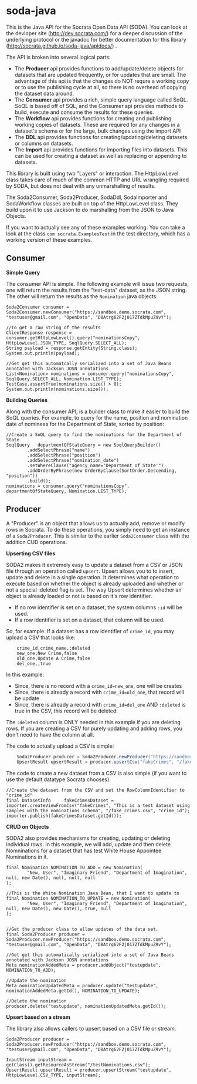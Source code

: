 soda-java
=========

This is the Java API for the Socrata Open Data API (SODA).  You can look at the devloper site (http://dev.socrata.com/) for
a deeper discussion of the underlying protocol or the javadoc for better documentation for this library (http://socrata.github.io/soda-java/apidocs/) .

The API is broken into several logical parts:

* The **Producer** api provides functions to add/update/delete objects for datasets that are updated frequently, or for updates
that are small.  The advantage of this api is that the changes do NOT requre a working copy or to use the publishing cycle
at all, so there is no overhead of copying the dataset data around.
* The **Consumer** api provides a rich, simple query language called SoQL.  SoQL is based off of SQL, and the Consumer
api provides methods to build, execute and consume the results for these queries.
* The **Workflow** api provides functions for creating and publishing working copies of datasets.  These are required for
any changes in a dataset's schema or for the large, bulk changes using the import API
* The **DDL** api provides functions for creating/updating/deleting datasets or columns on datasets.
* The **Import** api provides functions for importing files into datasets.  This can be used for creating
a dataset as well as replacing or appending to datasets.


This library is built using two "Layers" or interaction.  The HttpLowLevel class takes care of much of the common
HTTP and URL wrangling required by SODA, but does not deal with any unmarshalling of results.

The Soda2Consumer, Soda2Producer, SodaDdl, SodaImporter and SodaWorkflow classes are built on top of the HttpLowLevel class.  They build upon it to
use Jackson to do marshalling from the JSON to Java Objects.

If you want to actually see any of these examples working.  You can take a look at the class `com.socrata.ExamplesTest`
in the test directory, which has a working version of these examples.

Consumer
--------

**Simple Query**

The consumer API is simple.  The following example will issue two requests, one will return the results from the "test-data" dataset,
as the JSON string.  The other will return the results as the `Nomination` java objects:

    Soda2Consumer consumer = Soda2Consumer.newConsumer("https://sandbox.demo.socrata.com", "testuser@gmail.com", "OpenData", "D8Atrg62F2j017ZTdkMpuZ9vY");

    //To get a raw String of the results
    ClientResponse response = consumer.getHttpLowLevel().query("nominationsCopy", HttpLowLevel.JSON_TYPE, SoqlQuery.SELECT_ALL);
    String payload = response.getEntity(String.class);
    System.out.println(payload);

    //Get get this automatcally serialized into a set of Java Beans annotated with Jackson JOSN annotations
    List<Nomination> nominations = consumer.query("nominationsCopy", SoqlQuery.SELECT_ALL, Nomination.LIST_TYPE);
    TestCase.assertTrue(nominations.size() > 0);
    System.out.println(nominations.size());


**Building Queries**

Along with the consumer API, is a builder class to make it easier to build the SoQL queries.  For example, to query for the name, position and nomination date of
nominees for the Department of State, sorted by position:

    //Create a SoQL query to find the nominations for the Department of State
    SoqlQuery   departmentOfStateQuery = new SoqlQueryBuilder()
            .addSelectPhrase("name")
            .addSelectPhrase("position")
            .addSelectPhrase("nomination_date")
            .setWhereClause("agency_name='Department of State'")
            .addOrderByPhrase(new OrderByClause(SortOrder.Descending, "position"))
            .build();
    nominations = consumer.query("nominationsCopy", departmentOfStateQuery, Nomination.LIST_TYPE);


Producer
--------

A "Producer" is an object that allows us to actually add, remove or modify rows in Socrata.  To do these operations, you
simply need to get an instance of a `Soda2Producer`.  This is similar to the earlier `Soda2Consumer` class with the
addition CUD operations.


**Upserting CSV files**

SODA2 makes it extremely easy to update a dataset from a CSV or JSON file through an operation called `upsert`.  Upsert allows you to
 to insert, update and delete in a single operation.  It determines what operation to execute based on whether the object is already
 uploaded and whether or not a special :deleted flag is set.  The way Upsert determines whether an object is already loaded or not is based
 on it's row identifier.

* If no row identifier is set on a dataset, the system columns `:id` will be used.
* If a row identifier is set on a dataset, that column will be used.

 So, for example.  If a dataset has a row identifier of `crime_id`, you may upload a CSV that looks like:

```
    crime_id,crime_name,:deleted
    new_one,New Crime,false
    old_one,Update A Crime,false
    del_one,,true
```

In this example:

* Since, there is no record with a `crime_id=new_one`, one will be creates
* Since, there is already a record with `crime_id=old_one`, that record will be update
* Since, there is already a record with `crime_id=del_one` AND `:deleted` is true in the CSV, this record will be deleted.

The `:deleted` column is ONLY needed in this example if you are deleting rows.  If you are creating a CSV for purely updating and
adding rows, you don't need to have the column at all.

The code to actually upload a CSV is simple:

```Java
    Soda2Producer producer = Soda2Producer.newProducer("https://sandbox.demo.socrata.com", "testuser@gmail.com", "OpenData", "D8Atrg62F2j017ZTdkMpuZ9vY");
    UpsertResult upsertResult = producer.upsertCsv("fakeCrimes", "/fake_crimes.csv");
```

The code to create a new dataset from a CSV is also simple (if you want to use the default datatype Socrata chooses)

    //Create the dataset from the CSV and set the RowColumnIdentifier to "crime_id"
    final DatasetInfo     fakeCrimesDataset = importer.createViewFromCsv("fakeCrimes", "This is a test dataset using samples with the nominations schema", "/fake_crimes.csv", "crime_id");
    importer.publish(fakeCrimesDataset.getId());



**CRUD on Objects**

SODA2 also provides mechanisms for creating, updating or deleting individual rows.  In this example, we will add, update and then
delete Nomninations for a dataset that has test White House Appointee Nominations in it.

    final Nomination NOMINATION_TO_ADD = new Nomination(
            "New, User", "Imaginary Friend", "Department of Imagination", null, new Date(), null, null, null
    );

    //This is the White Nomination Java Bean, that I want to update to
    final Nomination NOMINATION_TO_UPDATE = new Nomination(
            "New, User", "Imaginary Friend", "Department of Imagination", null, new Date(), new Date(), true, null
    );


    //Get the producer class to allow updates of the data set.
    final Soda2Producer producer = Soda2Producer.newProducer("https://sandbox.demo.socrata.com", "testuser@gmail.com", "OpenData", "D8Atrg62F2j017ZTdkMpuZ9vY");

    //Get get this automatically serialized into a set of Java Beans annotated with Jackson JOSN annotations
    Meta nominationAddedMeta = producer.addObject("testupdate", NOMINATION_TO_ADD);

    //Update the nomination
    Meta nominationUpdatedMeta = producer.update("testupdate", nominationAddedMeta.getId(), NOMINATION_TO_UPDATE);

    //Delete the nomination
    producer.delete("testupdate", nominationUpdatedMeta.getId());


**Upsert based on a stream**

The library also allows callers to upsert based on a CSV file or stream.

    Soda2Producer producer = Soda2Producer.newProducer("https://sandbox.demo.socrata.com", "testuser@gmail.com", "OpenData", "D8Atrg62F2j017ZTdkMpuZ9vY");

    InputStream inputStream = getClass().getResourceAsStream("/testNominations.csv");
    UpsertResult upsertResult = producer.upsertStream("testupdate", HttpLowLevel.CSV_TYPE, inputStream);


